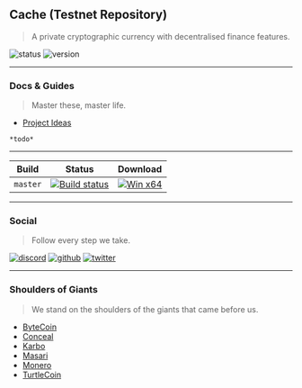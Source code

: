 ## Cache (Testnet Repository)
> A private cryptographic currency with decentralised finance features.

![status](https://img.shields.io/badge/Status-Testnet-orange)
![version](https://img.shields.io/badge/Version-0.0.4-blue)

***

### Docs & Guides
> Master these, master life.

- [Project Ideas](https://github.com/cache-core/project-documents/blob/master/project-idea.md)

`*todo*`

***

| Build | Status | Download |
|-------|--------|----------|
| `master` | [![Build status](https://ci.appveyor.com/api/projects/status/6usy0rs43l938415/branch/master?svg=true)](https://ci.appveyor.com/project/En4orcer/testnet/branch/master) | [![Win x64](https://img.shields.io/badge/Win%20x64-Download-blue)](https://ci.appveyor.com/project/En4orcer/testnet/build/artifacts) |

***

### Social
> Follow every step we take.

[![discord](https://github.com/project-en4orcer/Assets/blob/master/social-icons/bubble/discord-50px.png)](https://discord.gg/PHyGJjg)
[![github](https://github.com/project-en4orcer/Assets/blob/master/social-icons/bubble/github-50px.png)](https://github.com/cache-core)
[![twitter](https://github.com/project-en4orcer/Assets/blob/master/social-icons/bubble/twitter-50px.png)](https://twitter.com/deven4orcer)

***

### Shoulders of Giants
> We stand on the shoulders of the giants that came before us.

- [ByteCoin](https://bytecoin.org/)
- [Conceal](https://conceal.network/)
- [Karbo](https://karbo.io/)
- [Masari](https://getmasari.org/)
- [Monero](https://www.getmonero.org/)
- [TurtleCoin](https://turtlecoin.lol/)
